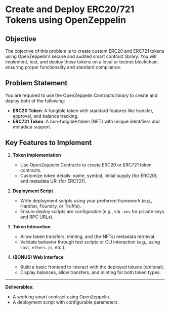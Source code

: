 # Create and Deploy ERC20/721 Tokens using OpenZeppelin

## Objective

The objective of this problem is to create custom ERC20 and ERC721 tokens using OpenZeppelin’s secure and audited smart contract library. You will implement, test, and deploy these tokens on a local or testnet blockchain, ensuring proper functionality and standard compliance.

## Problem Statement

You are required to use the OpenZeppelin Contracts library to create and deploy both of the following:

- **ERC20 Token**: A fungible token with standard features like transfer, approval, and balance tracking.
- **ERC721 Token**: A non-fungible token (NFT) with unique identifiers and metadata support.

## Key Features to Implement

1. **Token Implementation**
   - Use OpenZeppelin Contracts to create ERC20 or ERC721 token contracts.
   - Customize token details: name, symbol, initial supply (for ERC20), and metadata URI (for ERC721).

2. **Deployment Script**
   - Write deployment scripts using your preferred framework (e.g., Hardhat, Foundry, or Truffle).
   - Ensure deploy scripts are configurable (e.g., via `.env` for private keys and RPC URLs).

3. **Token Interaction**
   - Allow token transfers, minting, and (for NFTs) metadata retrieval.
   - Validate behavior through test scripts or CLI interaction (e.g., using `cast`, `ethers.js`, etc.).

4. **(BONUS) Web Interface**
   - Build a basic frontend to interact with the deployed tokens (optional).
   - Display balances, allow transfers, and minting for both token types.

---

**Deliverables:**

- A working smart contract using OpenZeppelin.
- A deployment script with configurable parameters.

